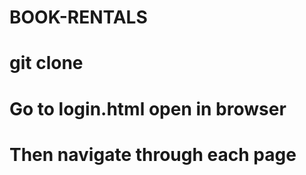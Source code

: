 # BOOK-RENTALS

# git clone <url of this repo>
# Go to login.html open in browser 
# Then navigate through each page
  
